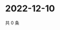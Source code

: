 # 2022-12-10

共 0 条

<!-- BEGIN WEIBO -->
<!-- 最后更新时间 Sat Dec 10 2022 23:13:29 GMT+0800 (China Standard Time) -->

<!-- END WEIBO -->
